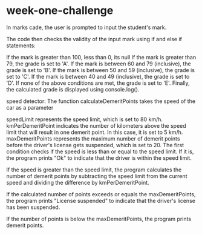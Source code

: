 # week-one-challenge
In marks cade, the user is prompted to input the student's mark.

The code then checks the validity of the input mark using if and else if statements:

If the mark is greater than 100, less than 0, its null
If the mark is greater than 79, the grade is set to 'A'.
If the mark is between 60 and 79 (inclusive), the grade is set to 'B'.
If the mark is between 50 and 59 (inclusive), the grade is set to 'C'.
If the mark is between 40 and 49 (inclusive), the grade is set to 'D'.
If none of the above conditions are met, the grade is set to 'E'.
Finally, the calculated grade is displayed using console.log().

speed detector:
The function calculateDemeritPoints takes the speed of the car as a parameter

speedLimit represents the speed limit, which is set to 80 km/h.
kmPerDemeritPoint indicates the number of kilometers above the speed limit that will result in one demerit point. In this case, it is set to 5 km/h.
maxDemeritPoints represents the maximum number of demerit points before the driver's license gets suspended, which is set to 20.
The first condition checks if the speed is less than or equal to the speed limit. If it is, the program prints "Ok" to indicate that the driver is within the speed limit.

If the speed is greater than the speed limit, the program calculates the number of demerit points by subtracting the speed limit from the current speed and dividing the difference by kmPerDemeritPoint.

If the calculated number of points exceeds or equals the maxDemeritPoints, the program prints "License suspended" to indicate that the driver's license has been suspended.

If the number of points is below the maxDemeritPoints, the program prints demerit points.
